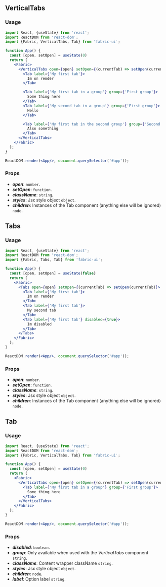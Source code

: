 ## VerticalTabs
### Usage

```jsx
import React, {useState} from 'react';
import ReactDOM from 'react-dom';
import {Fabric, VerticalTabs, Tab} from 'fabric-ui';

function App() {
  const [open, setOpen] = useState(0)
  return (
    <Fabric>
      <VerticalTabs open={open} setOpen={(currentTab) => setOpen(currentTab)}>
        <Tab label={'My first tab'}>
          Im on render
        </Tab>

        <Tab label={'My first tab in a group'} group={'First group'}>
          Some thing here
        </Tab>
        <Tab label={'My second tab in a group'} group={'First group'}>
          Hello
        </Tab>

        <Tab label={'My first tab in the second group'} group={'Second group'}>
          Also something
        </Tab>
      </VerticalTabs>
    </Fabric>
  );
}

ReactDOM.render(<App/>, document.querySelector('#app'));
```

### Props
- ***open***: `number`.
- ***setOpen***: `function`.
- ***className***: `string`.
- ***styles***: Jsx style object `object`.
- ***children***: Instances of the Tab component (anything else will be ignored) `node`.



## Tabs
### Usage

```jsx
import React, {useState} from 'react';
import ReactDOM from 'react-dom';
import {Fabric, Tabs, Tab} from 'fabric-ui';

function App() {
  const [open, setOpen] = useState(false)
  return (
    <Fabric>
      <Tabs open={open} setOpen={(currentTab) => setOpen(currentTab)}>
        <Tab label={'My first tab'}>
          Im on render
        </Tab>
        <Tab label={'My first tab'}>
          My second tab
        </Tab>
        <Tab label={'My first tab'} disabled={true}>
          Im disabled
        </Tab>
      </Tabs>
    </Fabric>
  );
}

ReactDOM.render(<App/>, document.querySelector('#app'));
```

### Props
- ***open***: `number`.
- ***setOpen***: `function`.
- ***className***: `string`.
- ***styles***: Jsx style object `object`.
- ***children***: Instances of the Tab component (anything else will be ignored) `node`.


## Tab
### Usage


```jsx
import React, {useState} from 'react';
import ReactDOM from 'react-dom';
import {Fabric, VerticalTabs, Tab} from 'fabric-ui';

function App() {
  const [open, setOpen] = useState(0)
  return (
    <Fabric>
      <VerticalTabs open={open} setOpen={(currentTab) => setOpen(currentTab)}>
        <Tab label={'My first tab in a group'} group={'First group'}>
          Some thing here
        </Tab>
      </VerticalTabs>
    </Fabric>
  );
}

ReactDOM.render(<App/>, document.querySelector('#app'));
```


### Props
- ***disabled***: `boolean`.
- ***group***: Only available when used with the *VerticalTabs* component `string`.
- ***className***: Content wrapper className `string`.
- ***styles***: Jsx style object `object`.
- ***children***: `node`.
- ***label***: Option label `string`.
